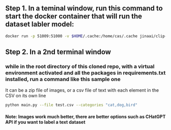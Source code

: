 ## Step 1. In a teminal window, run this command to start the docker container that will run the dataset labler model:
```bash
docker run -p 51009:51000 -v $HOME/.cache:/home/cas/.cache jinaai/clip-server
```

## Step 2. In a 2nd terminal window 
### while in the root directory of this cloned repo, with a virtual environment activated and all the packages in requirements.txt installed, run a command like this sample one

It can be a zip file of images, or a csv file of text with each element in the CSV on its own line 

```bash
python main.py --file test.csv --categories "cat,dog,bird"
```
#### Note: Images work much better, there are better options such as CHatGPT API if you want to label a text dataset
